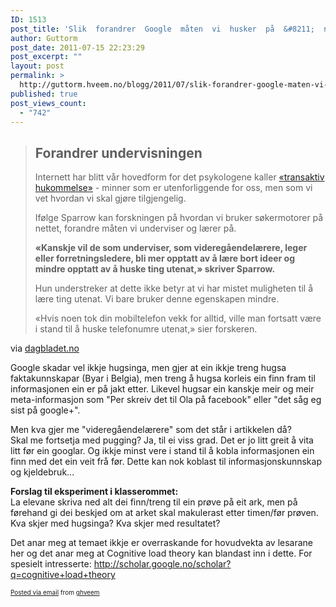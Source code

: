 ```yaml
---
ID: 1513
post_title: 'Slik  forandrer  Google  måten  vi  husker  på  &#8211;  nyheter  &#8211;  Dagbladet.no'
author: Guttorm
post_date: 2011-07-15 22:23:29
post_excerpt: ""
layout: post
permalink: >
  http://guttorm.hveem.no/blogg/2011/07/slik-forandrer-google-maten-vi-husker-pa-nyheter-dagbladet-no/
published: true
post_views_count:
  - "742"
---
```

<div class='posterous_autopost'><div class="posterous_bookmarklet_entry"> <blockquote class="posterous_long_quote"><h2>Forandrer undervisningen</h2>  Internett har blitt vår hovedform for det psykologene kaller <a href="http://en.wikipedia.org/wiki/Transactive_memory">«transaktiv hukommelse»</a> - minner som er utenforliggende for oss, men som vi vet hvordan vi skal gjøre tilgjengelig.  <p>Ifølge Sparrow kan forskningen på hvordan vi bruker søkermotorer på nettet, forandre måten vi underviser og lærer på. </p><p><strong>«Kanskje vil de som underviser, som videregåendelærere, leger eller forretningsledere, bli mer opptatt av å lære bort ideer og mindre opptatt av å huske ting utenat,» skriver Sparrow. </strong></p><p>Hun understreker at dette ikke betyr at vi har mistet muligheten til å lære ting utenat. Vi bare bruker denne egenskapen mindre. </p><p>«Hvis noen tok din mobiltelefon vekk for alltid, ville man fortsatt være i stand til å huske telefonumre utenat,» sier forskeren.</p></blockquote>    <div class="posterous_quote_citation">via <a href="http://www.dagbladet.no/2011/07/15/nyheter/google/internett/data_og_teknologi/utenriks/17329237/">dagbladet.no</a></div> <p>Google skadar vel ikkje hugsinga, men gjer at ein ikkje treng hugsa faktakunnskapar (Byar i Belgia), men treng å hugsa korleis ein finn fram til informasjonen ein er på jakt etter. Likevel hugsar ein kanskje meir og meir meta-informasjon som "Per skreiv det til Ola på facebook" eller "det såg eg sist på google+". </p><p>Men kva gjer me "videregåendelærere" som det står i artikkelen då? <br />Skal me fortsetja med pugging? Ja, til ei viss grad. Det er jo litt greit å vita litt før ein googlar. Og ikkje minst vere i stand til å kobla informasjonen ein finn med det ein veit frå før. Dette kan nok koblast til informasjonskunnskap og kjeldebruk... </p><p><b>Forslag til eksperiment i klasserommet:</b> <br />La elevane skriva ned alt dei finn/treng til ein prøve på eit ark, men på førehand gi dei beskjed om at arket skal makulerast etter timen/før prøven. <br />Kva skjer med hugsinga? Kva skjer med resultatet? </p><p>Det anar meg at temaet ikkje er overraskande for hovudvekta av lesarane her og det anar meg at Cognitive load theory kan blandast inn i dette. For spesielt intresserte: <a href="http://scholar.google.no/scholar?q=cognitive+load+theory">http://scholar.google.no/scholar?q=cognitive+load+theory</a></p></div>      <p style="font-size: 10px;">  <a href="http://posterous.com">Posted via email</a>   from <a href="http://ghveem.posterous.com/slik-forandrer-google-maten-vi-husker-pa-nyhe">ghveem</a>  </p>  </div>